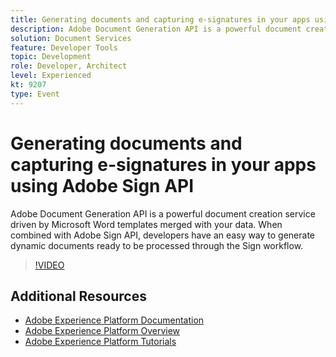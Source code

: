 ```yaml
---
title: Generating documents and capturing e-signatures in your apps using Adobe Sign API
description: Adobe Document Generation API is a powerful document creation service driven by Microsoft Word templates merged with your data. When combined with Adobe Sign API, developers have an easy way to generate dynamic documents ready to be processed through the Sign workflow.
solution: Document Services
feature: Developer Tools
topic: Development
role: Developer, Architect
level: Experienced
kt: 9207
type: Event
---
```

# Generating documents and capturing e-signatures in your apps using Adobe Sign API

Adobe Document Generation API is a powerful document creation service driven by Microsoft Word templates merged with your data. When combined with Adobe Sign API, developers have an easy way to generate dynamic documents ready to be processed through the Sign workflow.

>[!VIDEO](https://video.tv.adobe.com/v/338097/?quality=12&learn=on&hidetitle=true)

## Additional Resources

- [Adobe Experience Platform Documentation](https://experienceleague.adobe.com/docs/experience-platform.html)
- [Adobe Experience Platform Overview](https://experienceleague.adobe.com/docs/experience-platform/landing/home.html)
- [Adobe Experience Platform Tutorials](https://experienceleague.adobe.com/docs/platform-learn/tutorials/overview.html?lang=en)
